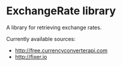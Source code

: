 ExchangeRate library
=======

A library for retrieving exchange rates.

Currently available sources:

- http://free.currencyconverterapi.com
- http://fixer.io
